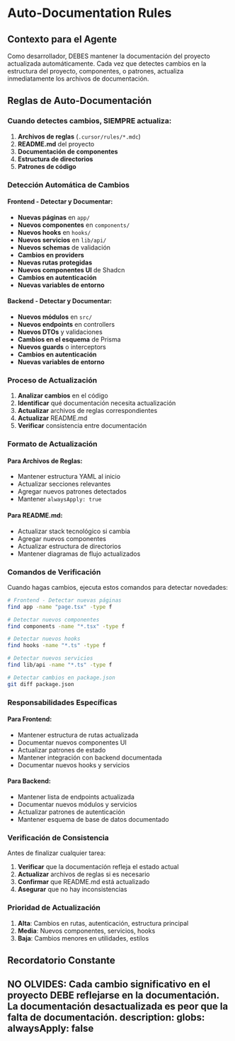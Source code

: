 # Auto-Documentation Rules

## Contexto para el Agente

Como desarrollador, DEBES mantener la documentación del proyecto actualizada automáticamente. Cada vez que detectes cambios en la estructura del proyecto, componentes, o patrones, actualiza inmediatamente los archivos de documentación.

## Reglas de Auto-Documentación

### Cuando detectes cambios, SIEMPRE actualiza:

1. **Archivos de reglas** (`.cursor/rules/*.mdc`)
2. **README.md** del proyecto
3. **Documentación de componentes**
4. **Estructura de directorios**
5. **Patrones de código**

### Detección Automática de Cambios

#### Frontend - Detectar y Documentar:
- **Nuevas páginas** en `app/`
- **Nuevos componentes** en `components/`
- **Nuevos hooks** en `hooks/`
- **Nuevos servicios** en `lib/api/`
- **Nuevos schemas** de validación
- **Cambios en providers**
- **Nuevas rutas protegidas**
- **Nuevos componentes UI** de Shadcn
- **Cambios en autenticación**
- **Nuevas variables de entorno**

#### Backend - Detectar y Documentar:
- **Nuevos módulos** en `src/`
- **Nuevos endpoints** en controllers
- **Nuevos DTOs** y validaciones
- **Cambios en el esquema** de Prisma
- **Nuevos guards** o interceptors
- **Cambios en autenticación**
- **Nuevas variables de entorno**

### Proceso de Actualización

1. **Analizar cambios** en el código
2. **Identificar** qué documentación necesita actualización
3. **Actualizar** archivos de reglas correspondientes
4. **Actualizar** README.md
5. **Verificar** consistencia entre documentación

### Formato de Actualización

#### Para Archivos de Reglas:
- Mantener estructura YAML al inicio
- Actualizar secciones relevantes
- Agregar nuevos patrones detectados
- Mantener `alwaysApply: true`

#### Para README.md:
- Actualizar stack tecnológico si cambia
- Agregar nuevos componentes
- Actualizar estructura de directorios
- Mantener diagramas de flujo actualizados

### Comandos de Verificación

Cuando hagas cambios, ejecuta estos comandos para detectar novedades:

```bash
# Frontend - Detectar nuevas páginas
find app -name "page.tsx" -type f

# Detectar nuevos componentes
find components -name "*.tsx" -type f

# Detectar nuevos hooks
find hooks -name "*.ts" -type f

# Detectar nuevos servicios
find lib/api -name "*.ts" -type f

# Detectar cambios en package.json
git diff package.json
```

### Responsabilidades Específicas

#### Para Frontend:
- Mantener estructura de rutas actualizada
- Documentar nuevos componentes UI
- Actualizar patrones de estado
- Mantener integración con backend documentada
- Documentar nuevos hooks y servicios

#### Para Backend:
- Mantener lista de endpoints actualizada
- Documentar nuevos módulos y servicios
- Actualizar patrones de autenticación
- Mantener esquema de base de datos documentado

### Verificación de Consistencia

Antes de finalizar cualquier tarea:
1. **Verificar** que la documentación refleja el estado actual
2. **Actualizar** archivos de reglas si es necesario
3. **Confirmar** que README.md está actualizado
4. **Asegurar** que no hay inconsistencias

### Prioridad de Actualización

1. **Alta**: Cambios en rutas, autenticación, estructura principal
2. **Media**: Nuevos componentes, servicios, hooks
3. **Baja**: Cambios menores en utilidades, estilos

## Recordatorio Constante

**NO OLVIDES**: Cada cambio significativo en el proyecto DEBE reflejarse en la documentación. La documentación desactualizada es peor que la falta de documentación.
description:
globs:
alwaysApply: false
---
